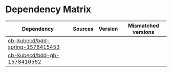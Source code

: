 # Dependency Matrix

Dependency | Sources | Version | Mismatched versions
---------- | ------- | ------- | -------------------
[cb-kubecd/bdd-spring-1578415453](https://github.com/cb-kubecd/bdd-spring-1578415453.git) |  | []() | 
[cb-kubecd/bdd-gh-1578416562](https://github.com/cb-kubecd/bdd-gh-1578416562.git) |  | []() | 
